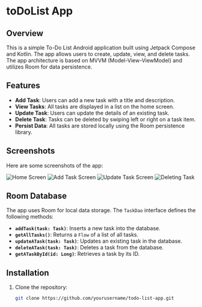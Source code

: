 # toDoList App

## Overview

This is a simple To-Do List Android application built using Jetpack Compose and Kotlin. The app allows users to create, update, view, and delete tasks. The app architecture is based on MVVM (Model-View-ViewModel) and utilizes Room for data persistence.

## Features

- **Add Task**: Users can add a new task with a title and description.
- **View Tasks**: All tasks are displayed in a list on the home screen.
- **Update Task**: Users can update the details of an existing task.
- **Delete Task**: Tasks can be deleted by swiping left or right on a task item.
- **Persist Data**: All tasks are stored locally using the Room persistence library.

## Screenshots

Here are some screenshots of the app:

![Home Screen](screenshot/homescreen.jpg)
![Add Task Screen](screenshot/add_task.jpg)
![Update Task Screen](screenshot/update_task.jpg)
![Deleting Task](screenshot/delete_task.jpg)


## Room Database

The app uses Room for local data storage. The `TaskDao` interface defines the following methods:
- **`addTask(task: Task)`**: Inserts a new task into the database.
- **`getAllTasks()`**: Returns a `Flow` of a list of all tasks.
- **`updateATask(task: Task)`**: Updates an existing task in the database.
- **`deleteATask(task: Task)`**: Deletes a task from the database.
- **`getATaskById(id: Long)`**: Retrieves a task by its ID.

## Installation

1. Clone the repository:
   ```bash
   git clone https://github.com/yourusername/todo-list-app.git
